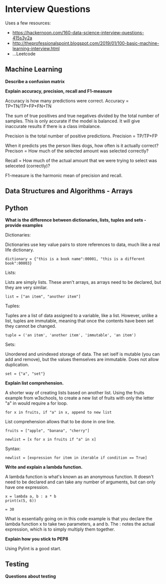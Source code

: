 # Interview Questions
Uses a few resources:
* https://hackernoon.com/160-data-science-interview-questions-415s3y2a
* http://theprofessionalspoint.blogspot.com/2019/01/100-basic-machine-learning-interview.html
* ...Leetcode

## Machine Learning

**Describe a confusion matrix**

**Explain accuracy, precision, recall and F1-measure**

Accuracy is how many predictions were correct. Accuracy = TP+TN/TP+FP+FN+TN

The sum of true positives and true negatives divided by the total number of samples. This is only accurate if the model is balanced. It will give inaccurate results if there is a class imbalance.

Precision is the total number of positive predictions. Precision = TP/TP+FP

When it predicts yes the person likes dogs, how often is it actually correct?
Precison = How much of the selected amount was selected correctly?

Recall = How much of the actual amount that we were trying to select was seleceted (correctly)?

F1-measure is the harmonic mean of precision and recall.

## Data Structures and Algorithms - Arrays

## Python

**What is the difference between dictionaries, lists, tuples and sets - provide examples**

Dictionaries:

Dictionaries use key value pairs to store references to data, much like a real life dictionary. 

```
dictionary = {"this is a book name":00001, "this is a different book":00003}
```

Lists:

Lists are simply lists. These aren't arrays, as arrays need to be declared, but they are very similar.

```
list = ["an item", "another item"]
```

Tuples:

Tuples are a list of data assigned to a variable, like a list. However, unlike a list, tuples are immutable, meaning that once the contents have been set they cannot be changed.

```
tuple = ('an item', 'another item', 'immutable', 'an item')
```

Sets:

Unordered and unindexed storage of data. The set iself is mutable (you can add and remove), but the values themselves are immutable. Does not allow duplication.

```
set = {"a", "set"}
```

**Explain list comprehension.**

A shorter way of creating lists based on another list. Using the fruits example from w3schools, to create a new list of fruits with only the letter "a" in would require 
a for loop.

```
for x in fruits, if "a" in x, append to new list
```

List comprehension allows that to be done in one line.

```
fruits = ["apple", "banana", "cherry"]

newlist = [x for x in fruits if "a" in x]
```

Syntax:

```
newlist = [expression for item in iterable if condition == True]
```

**Write and explain a lambda function.**

A lambda function is what's known as an anonymous function. It doesn't need to be declared and can take any number of arguments, but can only have one expression. 

```
x = lambda a, b : a * b
print(x(5, 6))

= 30
```

What is essentially going on in this code example is that you declare the lambda function x to take two parameters, a and b. The : notes the actual expression, which is to simply multiply them together.

**Explain how you stick to PEP8**

Using Pylint is a good start.

## Testing

**Questions about testing**
